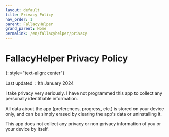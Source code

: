 ```yaml
---
layout: default
title: Privacy Policy
nav_order: 1
parent: FallacyHelper
grand_parent: Home
permalink: /en/fallacyhelper/privacy
---
```


# FallacyHelper Privacy Policy
{: style="text-align: center"}

Last updated：1th January 2024

I take privacy very seriously. I have not programmed this app to collect any personally identifiable information. 

All data about the app (preferences, progress, etc.) is stored on your device only, and can be simply erased by clearing the app's data or uninstalling it. 

This app does not collect any privacy or non-privacy information of you or your device by itself.